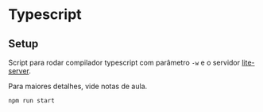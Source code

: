 # Typescript

## Setup

Script para rodar compilador typescript com parâmetro `-w` e o servidor [lite-server](https://www.npmjs.com/package/lite-server).

Para maiores detalhes, vide notas de aula.
```
npm run start
```

